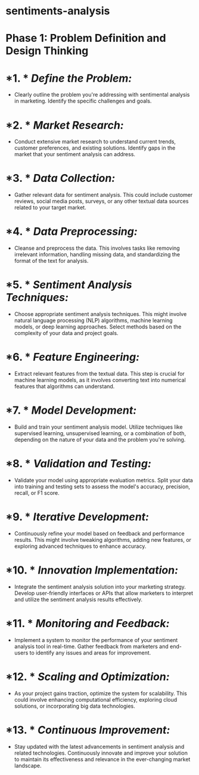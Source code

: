 # sentiments-analysis
# Phase 1: Problem Definition and Design Thinking

# *1. * *Define the Problem:*
   - Clearly outline the problem you're addressing with sentimental analysis in marketing. Identify the specific challenges and goals.

# *2. * *Market Research:*
   - Conduct extensive market research to understand current trends, customer preferences, and existing solutions. Identify gaps in the market that your sentiment analysis can address.

# *3. * *Data Collection:*
   - Gather relevant data for sentiment analysis. This could include customer reviews, social media posts, surveys, or any other textual data sources related to your target market.

# *4. * *Data Preprocessing:*
   - Cleanse and preprocess the data. This involves tasks like removing irrelevant information, handling missing data, and standardizing the format of the text for analysis.

# *5. * *Sentiment Analysis Techniques:*
   - Choose appropriate sentiment analysis techniques. This might involve natural language processing (NLP) algorithms, machine learning models, or deep learning approaches. Select methods based on the complexity of your data and project goals.

# *6. * *Feature Engineering:*
   - Extract relevant features from the textual data. This step is crucial for machine learning models, as it involves converting text into numerical features that algorithms can understand.

# *7. * *Model Development:*
   - Build and train your sentiment analysis model. Utilize techniques like supervised learning, unsupervised learning, or a combination of both, depending on the nature of your data and the problem you're solving.

# *8. * *Validation and Testing:*
   - Validate your model using appropriate evaluation metrics. Split your data into training and testing sets to assess the model's accuracy, precision, recall, or F1 score.

# *9. * *Iterative Development:*
   - Continuously refine your model based on feedback and performance results. This might involve tweaking algorithms, adding new features, or exploring advanced techniques to enhance accuracy.

# *10. * *Innovation Implementation:*
   - Integrate the sentiment analysis solution into your marketing strategy. Develop user-friendly interfaces or APIs that allow marketers to interpret and utilize the sentiment analysis results effectively.

# *11. * *Monitoring and Feedback:*
   - Implement a system to monitor the performance of your sentiment analysis tool in real-time. Gather feedback from marketers and end-users to identify any issues and areas for improvement.

# *12. * *Scaling and Optimization:*
   - As your project gains traction, optimize the system for scalability. This could involve enhancing computational efficiency, exploring cloud solutions, or incorporating big data technologies.

# *13. * *Continuous Improvement:*
   - Stay updated with the latest advancements in sentiment analysis and related technologies. Continuously innovate and improve your solution to maintain its effectiveness and relevance in the ever-changing market landscape.
